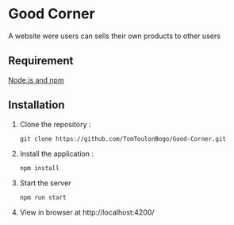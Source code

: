 
# Good Corner

A website were users can sells their own products to other users




## Requirement

[Node.js and npm](https://docs.npmjs.com/downloading-and-installing-node-js-and-npm)
## Installation

1. Clone the repository :
    ````
    git clone https://github.com/TomToulonBogo/Good-Corner.git
    ````
2. Install the application :
    ````
    npm install
    `````
3. Start the server
    ````
    npm run start
    ````
4. View in browser at http://localhost:4200/
